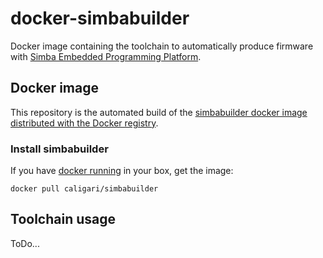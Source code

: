 # docker-simbabuilder

Docker image containing the toolchain to automatically produce firmware 
with [Simba Embedded Programming Platform][SIM01].

## Docker image

This repository is the automated build of the [simbabuilder docker image 
distributed with the Docker registry][HUB01].

### Install simbabuilder

If you have [docker running][DOC01] in your box, get the image:

    docker pull caligari/simbabuilder

## Toolchain usage

ToDo...



[DOC01]: https://docs.docker.com/engine/installation/
[HUB01]: https://hub.docker.com/r/caligari/privoxy/
[SIM01]: http://simba-os.readthedocs.io
